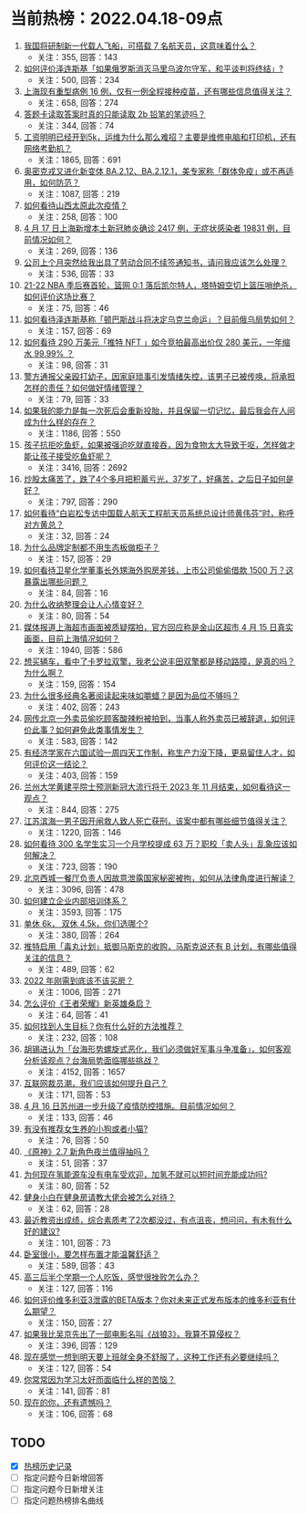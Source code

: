 # 当前热榜：2022.04.18-09点
1. [我国将研制新一代载人飞船，可搭载 7 名航天员，这意味着什么？](https://www.zhihu.com/question/528480629)
    * 关注：355, 回答：143
2. [如何评价泽连斯基「如果俄罗斯消灭马里乌波尔守军，和平谈判将终结」?](https://www.zhihu.com/question/528419663)
    * 关注：500, 回答：234
3. [上海现有重型病例 16 例，仅有一例全程接种疫苗，还有哪些信息值得关注？](https://www.zhihu.com/question/528477916)
    * 关注：658, 回答：274
4. [答题卡读取答案时真的只能读取 2b 铅笔的笔迹吗？](https://www.zhihu.com/question/267240292)
    * 关注：344, 回答：74
5. [工资明明已经开到5k，运维为什么那么难招？主要是维修电脑和打印机，还有网络考勤机？](https://www.zhihu.com/question/516727752)
    * 关注：1865, 回答：691
6. [奥密克戎又进化新变体 BA.2.12、BA.2.12.1，美专家称「群体免疫」或不再适用，如何防范？](https://www.zhihu.com/question/528417270)
    * 关注：1087, 回答：219
7. [如何看待山西太原此次疫情？](https://www.zhihu.com/question/527004517)
    * 关注：258, 回答：100
8. [4 月 17 日上海新增本土新冠肺炎确诊 2417 例，无症状感染者 19831 例，目前情况如何？](https://www.zhihu.com/question/528585545)
    * 关注：269, 回答：136
9. [公司上个月突然给我出具了劳动合同不续签通知书，请问我应该怎么处理？](https://www.zhihu.com/question/526896496)
    * 关注：536, 回答：33
10. [21-22 NBA 季后赛首轮，篮网 0:1 落后凯尔特人，塔特姆空切上篮压哨绝杀，如何评价这场比赛？](https://www.zhihu.com/question/528580127)
    * 关注：75, 回答：46
11. [如何看待泽连斯基称「顿巴斯战斗将决定乌克兰命运」？目前俄乌局势如何？](https://www.zhihu.com/question/528585007)
    * 关注：157, 回答：69
12. [如何看待 290 万美元「推特 NFT 」如今竞拍最高出价仅 280 美元，一年缩水 99.99% ？](https://www.zhihu.com/question/528441293)
    * 关注：98, 回答：31
13. [警方通报父亲殴打幼子，因家庭琐事引发情绪失控，该男子已被传唤，将承担怎样的责任？如何做好情绪管理？](https://www.zhihu.com/question/528413780)
    * 关注：79, 回答：33
14. [如果我的能力是每一次死后会重新投胎，并且保留一切记忆，最后我会在人间成为什么样的存在？](https://www.zhihu.com/question/510544545)
    * 关注：1186, 回答：550
15. [孩子抗拒吃鱼虾，如果被强迫吃就直接吞，因为食物太大导致干呕，怎样做才能让孩子接受吃鱼虾呢？](https://www.zhihu.com/question/521803345)
    * 关注：3416, 回答：2692
16. [炒股太痛苦了，跌了4个多月把积蓄亏光，37岁了，好痛苦，之后日子如何是好？](https://www.zhihu.com/question/527706254)
    * 关注：797, 回答：290
17. [如何看待“白岩松专访中国载人航天工程航天员系统总设计师黄伟芬”时，称呼对方黄总？](https://www.zhihu.com/question/528338402)
    * 关注：32, 回答：24
18. [为什么品牌定制都不用生态板做柜子？](https://www.zhihu.com/question/485476224)
    * 关注：157, 回答：29
19. [如何看待卫星化学董事长外甥海外购房差钱，上市公司偷偷借款 1500 万？这暴露出哪些问题？](https://www.zhihu.com/question/528310713)
    * 关注：84, 回答：16
20. [为什么收纳整理会让人心情变好？](https://www.zhihu.com/question/527531849)
    * 关注：80, 回答：54
21. [媒体报道上海超市画面被质疑摆拍，官方回应称是金山区超市 4 月 15 日真实画面，目前上海情况如何？](https://www.zhihu.com/question/528472717)
    * 关注：1940, 回答：586
22. [想买辆车，看中了卡罗拉双擎，我老公说丰田双擎都是移动路障，是真的吗？为什么啊？](https://www.zhihu.com/question/521078545)
    * 关注：159, 回答：154
23. [为什么很多经典名著阅读起来味如嚼蜡？是因为品位不够吗？](https://www.zhihu.com/question/457253643)
    * 关注：402, 回答：243
24. [网传北京一外卖员偷吃顾客酸辣粉被拍到，当事人称外卖员已被辞退，如何评价此事？如何避免此类事情发生？](https://www.zhihu.com/question/528166338)
    * 关注：583, 回答：142
25. [有经济学家在六国试验一周四天工作制，称生产力没下降，更易留住人才，如何评价这一结论？](https://www.zhihu.com/question/527921165)
    * 关注：403, 回答：159
26. [兰州大学黄建平院士预测新冠大流行将于 2023 年 11 月结束，如何看待这一观点？](https://www.zhihu.com/question/528131893)
    * 关注：844, 回答：275
27. [江苏滨海一男子因开闸救人致人死亡获刑，该案中都有哪些细节值得关注？](https://www.zhihu.com/question/528154089)
    * 关注：1220, 回答：146
28. [如何看待 300 名学生实习一个月学校提成 63 万？职校「卖人头」乱象应该如何解决？](https://www.zhihu.com/question/528094237)
    * 关注：723, 回答：190
29. [北京西城一餐厅负责人因故意泄露国家秘密被拘，如何从法律角度进行解读？](https://www.zhihu.com/question/528322211)
    * 关注：3096, 回答：478
30. [如何建立企业内部培训体系？](https://www.zhihu.com/question/20055977)
    * 关注：3593, 回答：175
31. [单休 6k， 双休 4.5k，你们选哪个?](https://www.zhihu.com/question/528234865)
    * 关注：380, 回答：264
32. [推特启用「毒丸计划」抵御马斯克的收购，马斯克说还有 B 计划，有哪些值得关注的信息？](https://www.zhihu.com/question/528325080)
    * 关注：489, 回答：62
33. [2022 年刚需到底该不该买房？](https://www.zhihu.com/question/528164365)
    * 关注：1006, 回答：271
34. [怎么评价《王者荣耀》新英雄桑启？](https://www.zhihu.com/question/528236386)
    * 关注：64, 回答：41
35. [如何找到人生目标？你有什么好的方法推荐？](https://www.zhihu.com/question/527429316)
    * 关注：232, 回答：108
36. [胡锡进认为「台海形势螺旋式恶化，我们必须做好军事斗争准备」，如何客观分析该观点？台海局势面临哪些挑战？](https://www.zhihu.com/question/528420627)
    * 关注：4152, 回答：1657
37. [互联网裁员潮，我们应该如何提升自己？](https://www.zhihu.com/question/525610827)
    * 关注：171, 回答：53
38. [4 月 16 日苏州进一步升级了疫情防控措施。目前情况如何？](https://www.zhihu.com/question/528315322)
    * 关注：133, 回答：46
39. [有没有推荐女生养的小狗或者小猫?](https://www.zhihu.com/question/527412002)
    * 关注：76, 回答：50
40. [《原神》2.7 新角色夜兰值得抽吗？](https://www.zhihu.com/question/527918647)
    * 关注：51, 回答：37
41. [为何现在氢能源车没有电车受欢迎，加氢不就可以短时间充能成功吗?](https://www.zhihu.com/question/526251851)
    * 关注：80, 回答：52
42. [健身小白在健身房请教大佬会被怎么对待？](https://www.zhihu.com/question/521361844)
    * 关注：62, 回答：28
43. [最近教资出成绩，综合素质考了2次都没过，有点沮丧，想问问，有木有什么好的建议?](https://www.zhihu.com/question/528119153)
    * 关注：101, 回答：73
44. [卧室很小，要怎样布置才能温馨舒适？](https://www.zhihu.com/question/38140312)
    * 关注：589, 回答：43
45. [高三后半个学期一个人吃饭，感觉很挫败怎么办？](https://www.zhihu.com/question/528370707)
    * 关注：127, 回答：116
46. [如何评价维多利亚3泄露的BETA版本？你对未来正式发布版本的维多利亚有什么期望？](https://www.zhihu.com/question/528005512)
    * 关注：150, 回答：27
47. [如果我比吴京先出了一部电影名叫《战狼3》，我算不算侵权？](https://www.zhihu.com/question/524554827)
    * 关注：396, 回答：129
48. [现在感觉一想到明天要上班就全身不舒服了，这种工作还有必要继续吗？](https://www.zhihu.com/question/527738976)
    * 关注：127, 回答：54
49. [你常常因为学习太好而面临什么样的苦恼？](https://www.zhihu.com/question/516176580)
    * 关注：141, 回答：81
50. [现在的你，还有遗憾吗？](https://www.zhihu.com/question/528508151)
    * 关注：106, 回答：68
## TODO
* [x] [热榜历史记录](hot_history/AllHot.md)
* [ ] 指定问题今日新增回答
* [ ] 指定问题今日新增关注
* [ ] 指定问题热榜排名曲线
